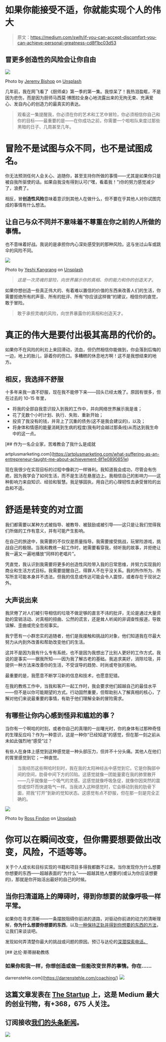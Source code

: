 # 如果你能接受不适，你就能实现个人的伟大

> 原文：<https://medium.com/swlh/if-you-can-accept-discomfort-you-can-achieve-personal-greatness-cd8f1bc03d53>

## 冒更多创造性的风险会让你自由

![](img/2fc04ad2f46bba6f6fe631443b611f67.png)

Photo by [Jeremy Bishop](https://unsplash.com/photos/Q5ZjqF6Wd3k?utm_source=unsplash&utm_medium=referral&utm_content=creditCopyText) on [Unsplash](https://unsplash.com/search/photos/risk?utm_source=unsplash&utm_medium=referral&utm_content=creditCopyText)

几年前，我在网飞看了《厨师桌》第一季的第一集。我惊呆了！我热泪盈眶，不是因为悲伤，而是因为厨师马西莫·博图拉全身心地流露出来的无拘无束、充满爱心、发自内心的创造力的最真实的表达。

> 观看这一集提醒我，你必须在你的艺术和工艺中冒险，你必须相信你自己和你的目标——最重要的是——在你成功之前，你需要一个啦啦队来度过那些黑暗的日子、几周甚至几年。

# 冒险不是试图与众不同，也不是试图成名。

你无法预测任何人会关心、追随你，甚至支持你所做的事情——尤其是如果你只是被自我所驱使的话。如果自我没有得到认可(“嘿，看着我！”)你的努力感觉减少了，浪费了。

相反，冒**创造性风险**意味着意识到其他人在做什么，但不要在乎其他人对你试图完成的事情有什么想法。

## 让自己与众不同并不意味着不尊重在你之前的人所做的事情。

也不意味着好战。我说的是承担你内心深处感受到的那种风险。这与坐过山车或跳伞的风险不同。

![](img/e077016f5bd98e4c8a45d2bd103dab95.png)

Photo by [Yeshi Kangrang](https://unsplash.com/photos/EV9Io66tDm0?utm_source=unsplash&utm_medium=referral&utm_content=creditCopyText) on [Unsplash](https://unsplash.com/?utm_source=unsplash&utm_medium=referral&utm_content=creditCopyText)

> *这是一次灵魂的冒险，向世界展示你的真相、你的能力和你的创造天才*。

如果你想创造一些真正伟大的、有着难以置信的价值的东西来改善人们的生活，你需要拒绝所有的声音、所有的批评、所有“你应该这样做”的建议，相信你的直觉，敢于冒险。

> 敢于承担灵魂的风险，向世界暴露你的真相和创造天才。

# 真正的伟大是要付出极其高昂的代价的。

如果你不在风险的利刃上来回滑动，流血，但仍然相信你能做到，你会落到后悔的一边，地上的胎儿，舔着你的伤口。多糟糕的休息地方啊！这不是我想结束的地方。

## 相反，我选择不舒服

十多年来我一直不舒服，现在我不能停下来——回头已经太晚了。原因有很多，但在过去的 10-15 年里，

*   将我的全部自我意识投入到我的工作中，并向网络世界展示我是谁；
*   花了无数个小时计划、执行、失败、重新开始；
*   投资了我没有的钱，并背上了沉重的债务(这不是我会建议的)，以及；
*   将身体和情感的能量消耗到生病的程度(我有时会越过那条线)从而达到我生命中的这一点。

[](https://artplusmarketing.com/what-suffering-as-an-entrepreneur-taught-me-about-achievement-8f1e0890851e) [## 作为一名企业家，苦难教会了我什么是成就

artplusmarketing.com](https://artplusmarketing.com/what-suffering-as-an-entrepreneur-taught-me-about-achievement-8f1e0890851e) 

现在我很少在实现目标的过程中像剃刀一样锋利。我知道我会成功，尽管会有伤疤，因为我学会了如何生活，而不是生活在悬崖边上。我相信自己的影响力——这种影响力来自知识、经验和智慧。我足够固执，用自己的心理韧性去承受冒险的出血和不适。

# 舒适是转变的对立面

我们都需要以某种方式被指导、被教导、被鼓励或被引导——这只是让我们觉得我们所做的工作有意义，并有可能产生影响。

在自己的旅途中，我需要的不仅仅是质量指导。我需要接受挑战，玩冒险游戏，挑战自己的极限。当我和教练一起工作时，她需要看穿我，倾听我的故事，并拒绝让我一遍又一遍地播放“同样的老唱片”。

凭直觉，我认识到我需要将更多的创造性风险带入我的日常思维，并努力实现我的商业和生活方式目标。我需要提醒自己，得罪人不在乎没关系。我的所作所为、所写所言可能本身并不违法，但我的信息或传达可能会令人震惊，或者存在于现状之外。

## 大声说出来

我厌倦了对人们被引导相信的垃圾不做足够的直言不讳的批评，无论是通过大量资助的营销活动、对真相的扭曲、公然的谎言，还是耸人听闻的非调查性报道，导致误解、歪曲或完全忽视事实。

我宁愿有一小群忠实的追随者，他们是我接触和挑战的对象，他们知道我在尽最大努力从内到外改善和帮助改变他们的生活。

这并不是因为我有什么专有系统，也不是因为我想出了比别人更好的工作方式。我说的是事实——据我所知——因为我了解古老的基础。我追求美好，消除垃圾，并提供一种方法来改善你的生活，不受误导的趋势、时尚或夸张的影响。

最重要的是，我愿意不断学习新的信息和技术，也愿意犯错。

在我的教练工作中，当我和客户一起工作时，我会要求他们超越自己的最佳水平——但不是以你可能期望的方式。行动固然重要，但帮助别人了解真相的核心，了解对他们来说最重要的事情，有助于他们理解全新的冒险需求。

## 有哪些让你内心感到怪异和尴尬的事？

当你有一个啊哈的时刻，或者你自己的真理的一丝曙光时，你的身体有过那种奇怪的生理反应吗？作为一种意识，这是一种你“已经知道”的感觉，但在那一刻之前从未如此强烈地“感受”过？

有些人在身体上感觉到这种感觉是一种头部压力，但并不十分头痛。其他人在他们的胃里感觉到它；一种直觉。

> 当我经历这些啊哈时刻时，我在我的太阳神经丛中感觉到它。它是你胸部中间的空间，肋骨中间下方的凹陷。这感觉就像一团能量雾在我的肺里散开——几乎就像是一个吸气的灵感。这感觉就像呼吸急促，就像你因突然的震惊或惊吓而快速吸气一样。当我进入这种感觉时，它会移动到我的肋骨下面，把我“打开”到新的觉知状态。这感觉有点不舒服，但在那一刻是完全正确的。

![](img/38c313e999981e012280ff339fc9f228.png)

Photo by [Ross Findon](https://unsplash.com/photos/mG28olYFgHI?utm_source=unsplash&utm_medium=referral&utm_content=creditCopyText) on [Unsplash](https://unsplash.com/?utm_source=unsplash&utm_medium=referral&utm_content=creditCopyText)

# 你可以在瞬间改变，但你需要想要做出改变，风险，不适等等。

关于个人成长和目标实现的书籍和项目多得我都数不过来。当你发现你为什么想要你想要的东西——超越表面的“为什么”——超越其他人想要的(或认为你应该想要的)，那就是你开始活出最好的自己的时候。

## 当你扫清道路上的障碍时，得到你想要的就像呼吸一样平常。

如果你在寻求清晰——一条摆脱阻碍你前进的道路，对驱动你前进的动力的清晰理解，**你为什么想要你想要的东西**，以及[一种保持正轨并得到你想要的东西的方法](http://darrenstehle.com/coaching/)，让我们来谈谈吧。

发现如何弄清楚你最大的挑战或问题的原因。预订与达伦的[深潜探索电话。](https://darrenstehle.com/coaching/)

[](https://darrenstehle.com/coaching/) [## 达伦·斯蒂赫勒教练

### 如果你和我一样，你想创造或做一些能改变世界的事情。你在……

darrenstehle.com](https://darrenstehle.com/coaching/) [![](img/308a8d84fb9b2fab43d66c117fcc4bb4.png)](https://medium.com/swlh)

## 这篇文章发表在 [The Startup](https://medium.com/swlh) 上，这是 Medium 最大的创业刊物，有+368，675 人关注。

## 订阅接收[我们的头条新闻](http://growthsupply.com/the-startup-newsletter/)。

[![](img/b0164736ea17a63403e660de5dedf91a.png)](https://medium.com/swlh)